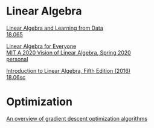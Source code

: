 # Linear Algebra
[Linear Algebra and Learning from Data](http://math.mit.edu/~gs/learningfromdata/)  
[18.065](https://ocw.mit.edu/courses/mathematics/18-065-matrix-methods-in-data-analysis-signal-processing-and-machine-learning-spring-2018/)

[Linear Algebra for Everyone](http://math.mit.edu/~gs/everyone/)  
[MIT A 2020 Vision of Linear Algebra, Spring 2020](https://www.youtube.com/playlist?list=PLUl4u3cNGP61iQEFiWLE21EJCxwmWvvek)  
[personal](https://1drv.ms/u/s!ArvGoDOaycVx9FIyehROY8oawjkw?e=gcvK0B)

[Introduction to Linear Algebra, Fifth Edition (2016)](http://math.mit.edu/~gs/linearalgebra/)    
[18.06sc](https://ocw.mit.edu/courses/mathematics/18-06sc-linear-algebra-fall-2011/)



#  Optimization

[An overview of gradient descent optimization
algorithms](https://arxiv.org/pdf/1609.04747.pdf)
